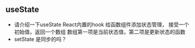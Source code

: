 ## useState
- 请介绍一下useState
    React内置的hook 给函数组件添加状态管理，
    接受一个初始值，返回一个数组
    数组第一项是当前状态值，第二项是更新状态的函数
- setState 是同步的吗？